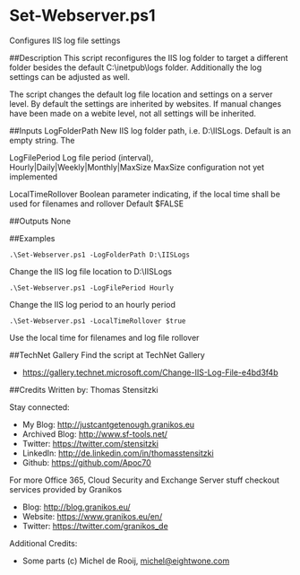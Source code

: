 # Set-Webserver.ps1
Configures IIS log file settings

##Description
This script reconfigures the IIS log folder to target a different folder besides the default C:\inetpub\logs folder. Additionally the log settings can be adjusted as well.

The script changes the default log file location and settings on a server level. By default the settings are inherited by websites. If manual changes have been made on a webite level, not all settings will be inherited.

##Inputs
LogFolderPath 
New IIS log folder path, i.e. D:\IISLogs. Default is an empty string. The 

LogFilePeriod
Log file period (interval), Hourly|Daily|Weekly|Monthly|MaxSize
MaxSize configuration not yet implemented

LocalTimeRollover
Boolean parameter indicating, if the local time shall be used for filenames and rollover
Default $FALSE

##Outputs
None

##Examples
```
.\Set-Webserver.ps1 -LogFolderPath D:\IISLogs
```
Change the IIS log file location to D:\IISLogs

```
.\Set-Webserver.ps1 -LogFilePeriod Hourly
```
Change the IIS log period to an hourly period

```
.\Set-Webserver.ps1 -LocalTimeRollover $true
```
Use the local time for filenames and log file rollover

##TechNet Gallery
Find the script at TechNet Gallery
* https://gallery.technet.microsoft.com/Change-IIS-Log-File-e4bd3f4b


##Credits
Written by: Thomas Stensitzki

Stay connected:

* My Blog: http://justcantgetenough.granikos.eu
* Archived Blog: http://www.sf-tools.net/
* Twitter:	https://twitter.com/stensitzki
* LinkedIn:	http://de.linkedin.com/in/thomasstensitzki
* Github:	https://github.com/Apoc70

For more Office 365, Cloud Security and Exchange Server stuff checkout services provided by Granikos

* Blog:     http://blog.granikos.eu/
* Website:	https://www.granikos.eu/en/
* Twitter:	https://twitter.com/granikos_de

Additional Credits:
* Some parts (c) Michel de Rooij, michel@eightwone.com
